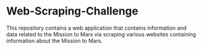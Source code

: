 # Web-Scraping-Challenge
This repository contains a web application that contains information and data related to the Mission to Mars via scraping various websites containing information about the Mission to Mars.
